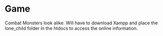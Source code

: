 # Game
Combat Monsters look alike. 
Will have to download Xampp and place the lone_child folder in the htdocs to access the online information.
